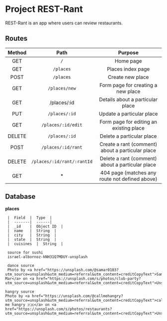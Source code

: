 # Project REST-Rant

REST-Rant is an app where users can review restaurants.
## Routes

  |  Method   |  Path    |  Purpose |
  |:---------:|:--------:|:----------:|
  |  GET	    |  `/`       |  Home page  |
  |  GET      |  `/places` |  Places index page  |
  |  POST	  |  `/places` |	Create new place  |
  |  GET 	  |  `/places/new`  |	Form page for creating a new place  |
  |  GET	  |  /places/:id  |	Details about a particular place  |
  |  PUT	  |  `/places/:id`  |	Update a particular place  |
  |  GET	  |  `/places/:id/edit`  |	Form page for editing an existing place  |
  |  DELETE	  |  `/places/:id`  |	Delete a particular place  |
  |  POST	  |  `/places/:id/rant`  |	Create a rant (comment) about a particular place  |
  |  DELETE	  |  `/places/:id/rant/:rantId`  |	Delete a rant (comment) about a particular place  |
  |  GET	  |  *       |	404 page (matches any route not defined above)  |



  ## Database

  **places**
   
     |  Field  |  Type  |
     |  -------|  ------|
     |  _id    |  Object ID  |
     |  name   |  String  |
     |  city   |  String  |
     |  state  |  String  |
     |  cuisines  |  String  |

     source for sushi
     israel-albornoz-kNH31Q7MDUY-unsplash

     dance source
     Photo by <a href="https://unsplash.com/@samar0103?utm_source=unsplash&utm_medium=referral&utm_content=creditCopyText">Sam Mar</a> on <a href="https://unsplash.com/s/photos/club-party?utm_source=unsplash&utm_medium=referral&utm_content=creditCopyText">Unsplash</a>
     
    hangry source
    Photo by <a href="https://unsplash.com/@callmehangry?utm_source=unsplash&utm_medium=referral&utm_content=creditCopyText">call me hangry 🇫🇷</a> on <a href="https://unsplash.com/s/photos/restaurants?utm_source=unsplash&utm_medium=referral&utm_content=creditCopyText">Unsplash</a>
  